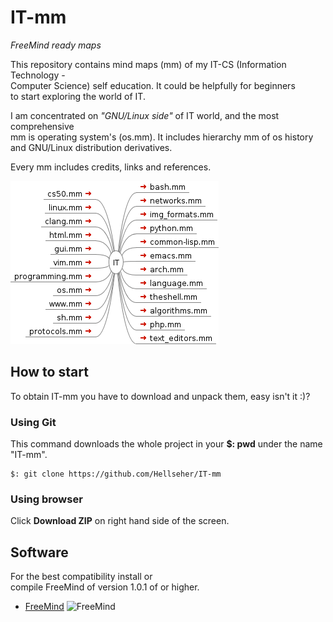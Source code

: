 # IT-mm
_FreeMind ready maps_

This repository contains mind maps (mm) of my IT-CS (Information Technology -  
Computer Science) self education. It could be helpfully for beginners  
to start exploring the world of IT.  

I am concentrated on _"GNU/Linux side"_ of IT world, and the most comprehensive  
mm is operating system's (os.mm). It includes hierarchy mm of os history and
GNU/Linux  distribution derivatives. 

Every mm includes credits, links and references.

![IT](./IT.png)

## How to start ##
To obtain IT-mm you have to download and unpack them, easy isn't it :)?

### Using Git ###
This command downloads the whole project in your __$: pwd__ under the name "IT-mm".

    $: git clone https://github.com/Hellseher/IT-mm  

### Using browser ###
Click __Download ZIP__ on right hand side of the screen.

## Software ##
For the best compatibility install or  
compile FreeMind of version 1.0.1 of or higher. 
+   [FreeMind](http://freemind.sourceforge.net/wiki/index.php/Main_Page)
   ![FreeMind](http://a.fsdn.com/allura/p/freemind/icon) 
